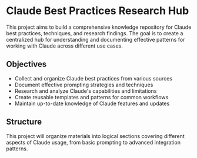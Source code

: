 # Claude Best Practices Research Hub

This project aims to build a comprehensive knowledge repository for Claude best practices, techniques, and research findings. The goal is to create a centralized hub for understanding and documenting effective patterns for working with Claude across different use cases.

## Objectives

- Collect and organize Claude best practices from various sources
- Document effective prompting strategies and techniques
- Research and analyze Claude's capabilities and limitations
- Create reusable templates and patterns for common workflows
- Maintain up-to-date knowledge of Claude features and updates

## Structure

This project will organize materials into logical sections covering different aspects of Claude usage, from basic prompting to advanced integration patterns.
